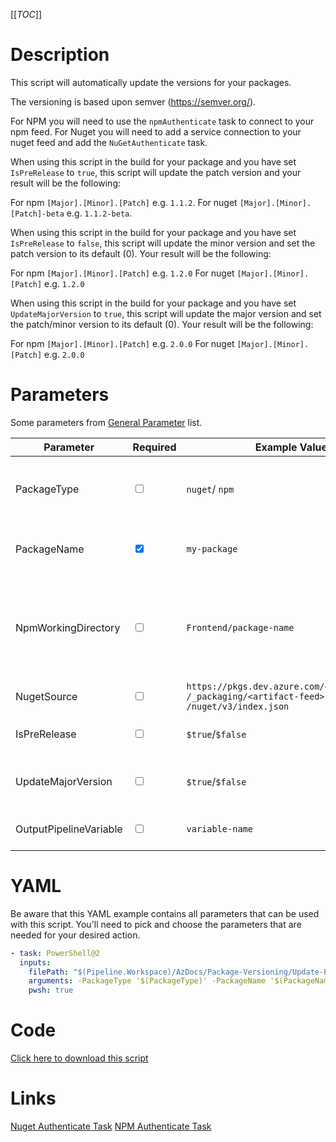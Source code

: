 [[_TOC_]]

# Description

This script will automatically update the versions for your packages.

The versioning is based upon semver (https://semver.org/).

For NPM you will need to use the `npmAuthenticate` task to connect to your npm feed.
For Nuget you will need to add a service connection to your nuget feed and add the `NuGetAuthenticate` task.

When using this script in the build for your package and you have set `IsPreRelease` to `true`, this script will update the patch version and your result will be the following:

For npm `[Major].[Minor].[Patch]` e.g. `1.1.2`.
For nuget `[Major].[Minor].[Patch]-beta` e.g. `1.1.2-beta`.

When using this script in the build for your package and you have set `IsPreRelease` to `false`, this script will update the minor version and set the patch version to its default (0). Your result will be the following:

For npm `[Major].[Minor].[Patch]` e.g. `1.2.0`
For nuget `[Major].[Minor].[Patch]` e.g. `1.2.0`

When using this script in the build for your package and you have set `UpdateMajorVersion` to `true`, this script will update the major version and set the patch/minor version to its default (0). Your result will be the following:

For npm `[Major].[Minor].[Patch]` e.g. `2.0.0`
For nuget `[Major].[Minor].[Patch]` e.g. `2.0.0`

# Parameters

Some parameters from [General Parameter](/Azure/AzDocs-v1/Scripts) list.

| Parameter              | Required                        | Example Value                                                                                | Description                                                                                                                |
| ---------------------- | ------------------------------- | -------------------------------------------------------------------------------------------- | -------------------------------------------------------------------------------------------------------------------------- |
| PackageType            | <input type="checkbox">         | `nuget`/ `npm`                                                                               | The PackageType of the package you want to get the updated version of. Defaults to `nuget`.                                |
| PackageName            | <input type="checkbox" checked> | `my-package`                                                                                 | The PackageName of the package you want to get the updated version of.                                                     |
| NpmWorkingDirectory    | <input type="checkbox">         | `Frontend/package-name`                                                                      | This is the working directory where your package resides. This has to be set when working with the npmAuthenticate@0 task. |
| NugetSource            | <input type="checkbox">         | `https://pkgs.dev.azure.com/<organization> /_packaging/<artifact-feed> /nuget/v3/index.json` | The source of the nuget feed.                                                                                              |
| IsPreRelease           | <input type="checkbox">         | `$true`/`$false`                                                                             | If the package is a prerelease version. Defauls to `$true`.                                                                |
| UpdateMajorVersion     | <input type="checkbox">         | `$true`/`$false`                                                                             | If the major version needs to be updated. Defaults to `$false`.                                                            |
| OutputPipelineVariable | <input type="checkbox">         | `variable-name`                                                                              | The output pipeline variable the version needs to be put in.                                                               |

# YAML

Be aware that this YAML example contains all parameters that can be used with this script. You'll need to pick and choose the parameters that are needed for your desired action.

```yaml
- task: PowerShell@2
  inputs:
    filePath: "$(Pipeline.Workspace)/AzDocs/Package-Versioning/Update-PackageVersioning.ps1"
    arguments: -PackageType '$(PackageType)' -PackageName '$(PackageName)' -NpmWorkingDirectory '$(NpmWorkingDir)' -NugetSource '$(NugetSource)' -IsPreRelease $(IsPreRelease) -UpdateMajorVersion $(UpdateMajorVersion) -OutputPipelineVariable "version"
    pwsh: true
```

# Code

[Click here to download this script](../../../../src/Package-Versioning/Update-PackageVersioning.ps1)

# Links

[Nuget Authenticate Task](https://docs.microsoft.com/en-us/azure/devops/pipelines/tasks/package/nuget-authenticate?view=azure-devops)
[NPM Authenticate Task](https://docs.microsoft.com/en-us/azure/devops/pipelines/tasks/package/npm-authenticate?view=azure-devops)
